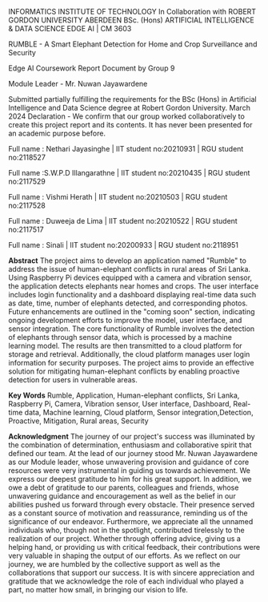 INFORMATICS INSTITUTE OF TECHNOLOGY
In Collaboration with
ROBERT GORDON UNIVERSITY ABERDEEN
BSc. (Hons) ARTIFICIAL INTELLIGENCE & DATA SCIENCE 
EDGE AI | CM 3603 

RUMBLE - A Smart Elephant Detection for Home and Crop Surveillance and Security

Edge AI Coursework Report Document by Group 9                

Module Leader - Mr. Nuwan Jayawardene

Submitted partially fulfilling the requirements for the BSc (Hons) in Artificial Intelligence and Data Science degree at Robert Gordon University. March 2024 
Declaration - We confirm that our group worked collaboratively to create this project report and its contents. It has never been presented for an academic purpose before.

Full name : Nethari Jayasinghe | IIT student no:20210931 | RGU student no:2118527   

Full name :S.W.P.D Illangarathne | IIT student no:20210435 | RGU student no:2117529

Full name : Vishmi Herath | IIT student no:20210503 | RGU student no:2117528      

Full name : Duweeja de Lima | IIT student no:20210522 | RGU student no:2117517

Full name : Sinali | IIT student no:20200933 | RGU student no:2118951


**Abstract**
The project aims to develop an application named "Rumble" to address the issue of human-elephant conflicts in rural areas of Sri Lanka. Using Raspberry Pi devices equipped with a camera and vibration sensor, the application detects elephants near homes and crops. The user interface includes login functionality and a dashboard displaying real-time data such as date, time, number of elephants detected, and corresponding photos. Future enhancements are outlined in the "coming soon" section, indicating ongoing development efforts to improve the model, user interface, and sensor integration. The core functionality of Rumble involves the detection of elephants through sensor data, which is processed by a machine learning model. The results are then transmitted to a cloud platform for storage and retrieval. Additionally, the cloud platform manages user login information for security purposes. The project aims to provide an effective solution for mitigating human-elephant conflicts by enabling proactive detection for users in vulnerable areas.

**Key Words**
Rumble, Application, Human-elephant conflicts, Sri Lanka, Raspberry Pi, Camera, Vibration sensor, User interface, Dashboard, Real-time data, Machine learning,  Cloud platform, Sensor integration,Detection, Proactive, Mitigation, Rural areas, Security

**Acknowledgment**
The journey of our project's success was illuminated by the combination of determination, enthusiasm and collaborative spirit that defined our team. At the lead of our journey stood Mr. Nuwan Jayawardene as our Module leader, whose unwavering provision and guidance of core resources were very instrumental in guiding us towards achievement. We express our deepest gratitude to him for his great support. In addition, we owe a debt of gratitude to our parents, colleagues and friends, whose unwavering guidance and encouragement as well as the belief in our abilities pushed us forward through every obstacle. Their presence served as a constant source of motivation and reassurance, reminding us of the significance of our endeavor. Furthermore, we appreciate all the unnamed individuals who, though not in the spotlight, contributed tirelessly to the realization of our project. Whether through offering advice, giving us a helping hand, or providing us with critical feedback, their contributions were very valuable in shaping the output of our efforts. As we reflect on our journey, we are humbled by the collective support as well as the collaborations that support our success. It is with sincere appreciation and gratitude that we acknowledge the role of each individual who played a part, no matter how small, in bringing our vision to life.

